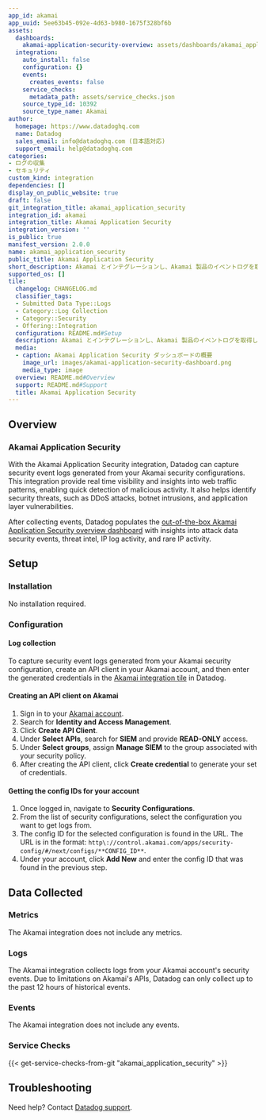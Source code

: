 ```yaml
---
app_id: akamai
app_uuid: 5ee63b45-092e-4d63-b980-1675f328bf6b
assets:
  dashboards:
    akamai-application-security-overview: assets/dashboards/akamai_application_security_overview.json
  integration:
    auto_install: false
    configuration: {}
    events:
      creates_events: false
    service_checks:
      metadata_path: assets/service_checks.json
    source_type_id: 10392
    source_type_name: Akamai
author:
  homepage: https://www.datadoghq.com
  name: Datadog
  sales_email: info@datadoghq.com (日本語対応)
  support_email: help@datadoghq.com
categories:
- ログの収集
- セキュリティ
custom_kind: integration
dependencies: []
display_on_public_website: true
draft: false
git_integration_title: akamai_application_security
integration_id: akamai
integration_title: Akamai Application Security
integration_version: ''
is_public: true
manifest_version: 2.0.0
name: akamai_application_security
public_title: Akamai Application Security
short_description: Akamai とインテグレーションし、Akamai 製品のイベントログを取得します。
supported_os: []
tile:
  changelog: CHANGELOG.md
  classifier_tags:
  - Submitted Data Type::Logs
  - Category::Log Collection
  - Category::Security
  - Offering::Integration
  configuration: README.md#Setup
  description: Akamai とインテグレーションし、Akamai 製品のイベントログを取得します。
  media:
  - caption: Akamai Application Security ダッシュボードの概要
    image_url: images/akamai-application-security-dashboard.png
    media_type: image
  overview: README.md#Overview
  support: README.md#Support
  title: Akamai Application Security
---
```


<!--  SOURCED FROM https://github.com/DataDog/integrations-internal-core -->
## Overview

### Akamai Application Security

With the Akamai Application Security integration, Datadog can capture security event logs generated from your Akamai security configurations.
This integration provide real time visibility and insights into web traffic patterns, enabling quick detection of
malicious activity. It also helps identify security threats, such as DDoS attacks, botnet intrusions, and
application layer vulnerabilities.

After collecting events, Datadog populates the [out-of-the-box Akamai Application Security overview dashboard][1] with insights
into attack data security events, threat intel, IP log activity, and rare IP activity.

## Setup

### Installation

No installation required.

### Configuration

#### Log collection

To capture security event logs generated from your Akamai security configuration, create an API client in your Akamai account, and then enter the generated credentials in the [Akamai integration tile][2] in Datadog.

#### Creating an API client on Akamai
1. Sign in to your [Akamai account][3].
2. Search for **Identity and Access Management**.
3. Click **Create API Client**.
4. Under **Select APIs**, search for **SIEM** and provide **READ-ONLY** access.
5. Under **Select groups**, assign **Manage SIEM** to the group associated with your security policy. 
6. After creating the API client, click **Create credential** to generate your set of credentials.
<!--4. Follow the instructions below to assign the respective permissions for your Akamai product. -->
<!-- TODO: When another Akamai product is added, remove #4-6 from above, uncomment #4 above, uncomment this section, and include
other Akamai product instructions in the same format.

#### Akamai Security Events
1. Under **Select APIs**, search for **SIEM** and provide **READ-ONLY** access.
2. Under **SElect groups**, assign **Manage SIEM** to the group associated with your security policy.
3. After creating the API client, click **Create credential** to generate your set of credentials.
-->

#### Getting the config IDs for your account

1. Once logged in, navigate to **Security Configurations**.
2. From the list of security configurations, select the configuration you want to get logs from.
3. The config ID for the selected configuration is found in the URL. The URL is in the format: `http\://control.akamai.com/apps/security-config/#/next/configs/**CONFIG_ID**`.
4. Under your account, click **Add New** and enter the config ID that was found in the previous step.

## Data Collected

### Metrics

The Akamai integration does not include any metrics.

### Logs

The Akamai integration collects logs from your Akamai account's security events. Due to limitations on Akamai's APIs, 
Datadog can only collect up to the past 12 hours of historical events. 

### Events

The Akamai integration does not include any events.

### Service Checks
{{< get-service-checks-from-git "akamai_application_security" >}}


## Troubleshooting

Need help? Contact [Datadog support][5].

[1]: https://app.datadoghq.com/dash/integration/Akamai-Application-Security-Overview
[2]: https://app.datadoghq.com/integrations/akamai
[3]: https://control.akamai.com/apps/auth/#/login
[4]: https://github.com/DataDog/integrations-internal-core/blob/master/akamai/assets/service_checks.json
[5]: https://docs.datadoghq.com/ja/help/